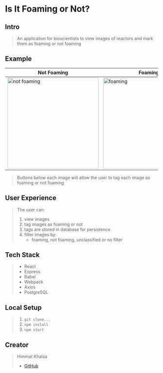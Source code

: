 # Is It Foaming or Not?

## Intro
> An application for bioscientists to view images of reactors and mark them as foaming or not foaming

## Example


| Not Foaming | Foaming |
|---|---|
|<img src="https://take-home-foam-challenge.s3.us-west-2.amazonaws.com/prod-exp13436-2020-01-08-at-04.24.38-9zijoye9dteugy6agooo506u3c6wrin920a99mavvv4z9mahkt7qbu6thl2l3v39.png" alt="not foaming" width="300" />|<img src="https://take-home-foam-challenge.s3.us-west-2.amazonaws.com/prod-exp13436-2020-01-09-at-01.12.12-h0xqqahhsie7syl8zzfpkwjp51y5fgit4ip2vn0w9g3ifqssqdps5ekkahc9w31j.png" alt="foaming" width="300" />|

> Buttons below each image will allow the user to tag each image as foaming or not foaming

## User Experience
> The user can:
> 1. view images
> 2. tag images as foaming or not
> 3. tags are stored in database for persistence
> 4. filter images by:
>    - foaming, not foaming, unclassified or no filter

## Tech Stack
> * React
> * Express
> * Babel
> * Webpack
> * Axios
> * PostgreSQL

## Local Setup
> 1. `git clone...`
> 2. `npm install`
> 3. `npm start`

## Creator
> Himmat Khalsa
> * [GitHub](github.com/thehimmat)